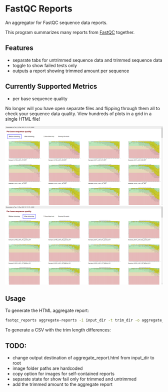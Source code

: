 # FastQC Reports

An aggregator for FastQC sequence data reports.

This program summarizes many reports from [FastQC](https://github.com/s-andrews/FastQC) together.

## Features

- separate tabs for untrimmed sequence data and trimmed sequence data
- toggle to show failed tests only
- outputs a report showing trimmed amount per sequence

## Currently Supported Metrics

- per base sequence quality

No longer will you have open separate files and flipping through them all to check your sequence data quality.
View hundreds of plots in a grid in a single HTML file!

![before trimming](screenshots/before_trim.png?raw=true)
![after trimming](screenshots/after_trim.png?raw=true)

## Usage

To generate the HTML aggregate report:

```sh
fastqc_reports aggregate-reports -i input_dir -t trim_dir -o aggregate_report.html
```

To generate a CSV with the trim length differences:

## TODO:

- change output destination of aggregate_report.html from input_dir to root
- image folder paths are hardcoded
- copy option for images for self-contained reports
- separate state for show fail only for trimmed and untrimmed
- add the trimmed amount to the aggregate report
